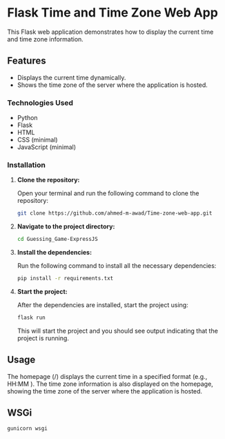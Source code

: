 # Flask Time and Time Zone Web App

This Flask web application demonstrates how to display the current time and time zone information.

## Features
- Displays the current time dynamically.
- Shows the time zone of the server where the application is hosted.

### Technologies Used

- Python
- Flask
- HTML
- CSS (minimal)
- JavaScript (minimal)
### Installation

1. **Clone the repository:**

    Open your terminal and run the following command to clone the repository:

    ```bash
    git clone https://github.com/ahmed-m-awad/Time-zone-web-app.git
    ```


2. **Navigate to the project directory:**

    ```bash
    cd Guessing_Game-ExpressJS
    ```

3. **Install the dependencies:**

    Run the following command to install all the necessary dependencies:

    ```bash
    pip install -r requirements.txt
    ```

4. **Start the project:**

    After the dependencies are installed, start the project using:

    ```bash
    flask run
    ```

    This will start the project and you should see output indicating that the project is running.

## Usage

The homepage (/) displays the current time in a specified format (e.g., HH:MM
).
The time zone information is also displayed on the homepage, showing the time zone of the server where the application is hosted.

## WSGi
```bash
gunicorn wsgi
```